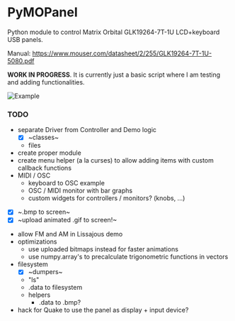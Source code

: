 # PyMOPanel
Python module to control Matrix Orbital GLK19264-7T-1U LCD+keyboard USB panels.

Manual: https://www.mouser.com/datasheet/2/255/GLK19264-7T-1U-5080.pdf

**WORK IN PROGRESS**. It is currently just a basic script where I am testing and adding functionalities.

![Example](doc/output_lcd.gif? "example")

### TODO
 - separate Driver from Controller and Demo logic
   - [x] ~classes~
   - files
 - create proper module
 - create menu helper (a la curses) to allow adding items with custom callback functions
 - MIDI / OSC
   - keyboard to OSC example
   - OSC / MIDI monitor with bar graphs
   - custom widgets for controllers / monitors? (knobs, ...)
 - [x] ~.bmp to screen~
 - [x] ~upload animated .gif to screen!~
 - allow FM and AM in Lissajous demo
 - optimizations
   - use uploaded bitmaps instead for faster animations
   - use numpy.array's to precalculate trigonometric functions in vectors  
 - filesystem
   - [x] ~dumpers~
   - "ls"
   - .data to filesystem
   - helpers
     - .data to .bmp?
 - hack for Quake to use the panel as display + input device?     
